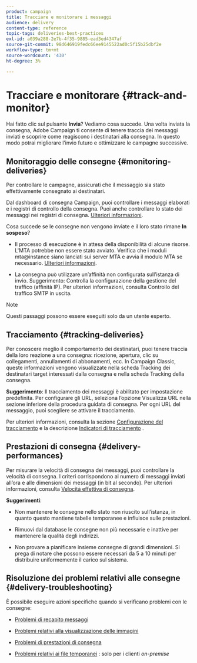 ```yaml
---
product: campaign
title: Tracciare e monitorare i messaggi
audience: delivery
content-type: reference
topic-tags: deliveries-best-practices
exl-id: a039a288-2e7b-4f35-9885-ead3ed4347af
source-git-commit: 98d646919fedc66ee9145522ad0c5f15b25dbf2e
workflow-type: tm+mt
source-wordcount: '430'
ht-degree: 3%

---
```


# Tracciare e monitorare {#track-and-monitor}

Hai fatto clic sul pulsante **Invia**? Vediamo cosa succede. Una volta inviata la consegna, Adobe Campaign ti consente di tenere traccia dei messaggi inviati e scoprire come reagiscono i destinatari alla consegna. In questo modo potrai migliorare l’invio futuro e ottimizzare le campagne successive.

## Monitoraggio delle consegne {#monitoring-deliveries}

Per controllare le campagne, assicurati che il messaggio sia stato effettivamente consegnato ai destinatari.

Dal dashboard di consegna Campaign, puoi controllare i messaggi elaborati e i registri di controllo della consegna.
Puoi anche controllare lo stato dei messaggi nei registri di consegna. [Ulteriori informazioni](../../delivery/using/about-delivery-monitoring.md).

Cosa succede se le consegne non vengono inviate e il loro stato rimane **In sospeso**?

* Il processo di esecuzione è in attesa della disponibilità di alcune risorse. L&#39;MTA potrebbe non essere stato avviato.
Verifica che i moduli mta@instance siano lanciati sui server MTA e avvia il modulo MTA se necessario. [Ulteriori informazioni](../../production/using/administration.md).

* La consegna può utilizzare un’affinità non configurata sull’istanza di invio.
Suggerimento: Controlla la configurazione della gestione del traffico (affinità IP). Per ulteriori informazioni, consulta Controllo del traffico SMTP in uscita.

>[!NOTE]
>
>Questi passaggi possono essere eseguiti solo da un utente esperto.

## Tracciamento {#tracking-deliveries}

Per conoscere meglio il comportamento dei destinatari, puoi tenere traccia della loro reazione a una consegna: ricezione, apertura, clic su collegamenti, annullamenti di abbonamenti, ecc. In Campaign Classic, queste informazioni vengono visualizzate nella scheda Tracking dei destinatari target interessati dalla consegna e nella scheda Tracking della consegna.

**Suggerimento**: Il tracciamento dei messaggi è abilitato per impostazione predefinita. Per configurare gli URL, seleziona l’opzione Visualizza URL nella sezione inferiore della procedura guidata di consegna. Per ogni URL del messaggio, puoi scegliere se attivare il tracciamento.

Per ulteriori informazioni, consulta la sezione [Configurazione del tracciamento](../../delivery/using/how-to-configure-tracked-links.md) e la descrizione [Indicatori di tracciamento](../../reporting/using/delivery-reports.md#tracking-indicators) .

## Prestazioni di consegna {#delivery-performances}

Per misurare la velocità di consegna dei messaggi, puoi controllare la velocità di consegna. I criteri corrispondono al numero di messaggi inviati all’ora e alle dimensioni dei messaggi (in bit al secondo). Per ulteriori informazioni, consulta [Velocità effettiva di consegna](../../reporting/using/global-reports.md#delivery-throughput).

**Suggerimenti**:

* Non mantenere le consegne nello stato non riuscito sull’istanza, in quanto questo mantiene tabelle temporanee e influisce sulle prestazioni.

* Rimuovi dal database le consegne non più necessarie e inattive per mantenere la qualità degli indirizzi.

* Non provare a pianificare insieme consegne di grandi dimensioni. Si prega di notare che possono essere necessari da 5 a 10 minuti per distribuire uniformemente il carico sul sistema.

## Risoluzione dei problemi relativi alle consegne {#delivery-troubleshooting}

È possibile eseguire azioni specifiche quando si verificano problemi con le consegne:

* [Problemi di recapito messaggi](../../production/using/performance-and-throughput-issues.md#deliverability_issues)

* [Problemi relativi alla visualizzazione delle immagini](../../production/using/image-display-issues.md)

* [Problemi di prestazioni di consegna](../../delivery/using/delivery-performances.md)

* [Problemi relativi ai file temporanei](../../production/using/temporary-files.md) : solo per i clienti  *on-premise*
